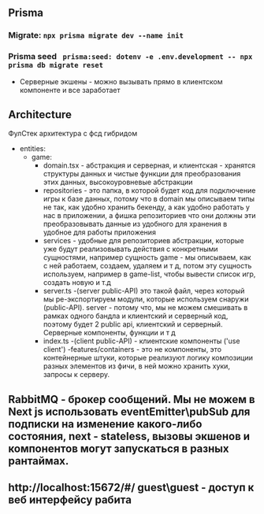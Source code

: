 ## Prisma

### Migrate: ```npx prisma migrate dev --name init```

### Prisma seed ``` prisma:seed: dotenv -e .env.development -- npx prisma db migrate reset```

- Серверные экшены - можно вызывать прямо в клиентском компоненте и все заработает

## Architecture
ФулСтек архитектура с фсд гибридом
- entities:
  - game:
    - domain.tsx - абстракция и серверная, и клиентская - хранятся структуры данных и чистые функции для преобразования этих данных, высокоуровневые абстракции
    - repositories - это папка, в которой будет код для подключение игры к базе данных, потому что в domain мы описываем типы не так, как удобно хранить бекенду, а как удобно работать у нас в приложении, а фишка репозиториев что они должны эти преобразовывать данные из удобного для хранения в удобное для работы приложения
    - services - удобные для репозиториев абстракции, которые уже будут реализовывать действия с конкретными сущностями, например сущность game - мы описываем, как с ней работаем, создаем, удаляем и т д, потом эту сущность используем, например в game-list, чтобы вывести список игр, создать новую и т.д
    - server.ts -(server public-API) это такой файл, через который мы ре-экспортируем модули, которые используем снаружи (public-API). server - потому что, мы не можем смешивать в рамках одного бандла и клиентский и серверный код, поэтому будет 2 public api, клиентский и серверный. Серверные компоненты, функции и т д
    - index.ts -(client public-API) - клиентские компоненты ('use client')
    -features/containers - это не компоненты, это контейнерные штуки, которые реализуют логику композиции разных элементов из фичи, в ней можно хранить хуки, запросы к серверу.


 ## RabbitMQ - брокер сообщений. Мы не можем в Next js использовать eventEmitter\pubSub для подписки на изменение какого-либо состояния, next - stateless, вызовы экшенов и компонентов могут запускаться в разных рантаймах.
 ## http://localhost:15672/#/  guest\guest - доступ к веб интерфейсу рабита